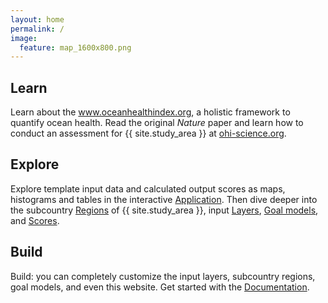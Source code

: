 ```yaml
---
layout: home
permalink: /
image:
  feature: map_1600x800.png
---
```


<div class="tiles">

  <div class="tile">
    <h2 class="post-title"><i class="fa fa-book fa-3x"></i> Learn</h2>
    <p class="post-excerpt">
      Learn about the <a href="http://www.oceanhealthindex.org">www.oceanhealthindex.org</a>, a holistic framework to quantify ocean health. Read the original <em>Nature</em> paper and learn how to conduct an assessment for {{ site.study_area }} at <a href="http://ohi-science.org">ohi-science.org</a>.
    </p>
  </div>

  <div class="tile">
    <h2 class="post-title"><i class="fa fa-globe fa-3x"></i> Explore</h2>
    <p class="post-excerpt">
      Explore template input data and calculated output scores as maps, histograms and tables in the interactive <a href="./docs">Application</a>. Then dive deeper into the subcountry <a href="./regions">Regions</a> of {{ site.study_area }}, input <a href="./layers">Layers</a>, <a href="./goals">Goal models</a>, and <a href="./scores">Scores</a>.
    </p>
  </div>

  <div class="tile">
    <h2 class="post-title"><i class="fa fa-cubes fa-3x"></i> Build</h2>
    <p class="post-excerpt">
      Build: you can completely customize the input layers, subcountry regions, goal models, and even this website. 
      Get started with the <a href="./docs">Documentation</a>.
    </p>
  </div>
</div>
